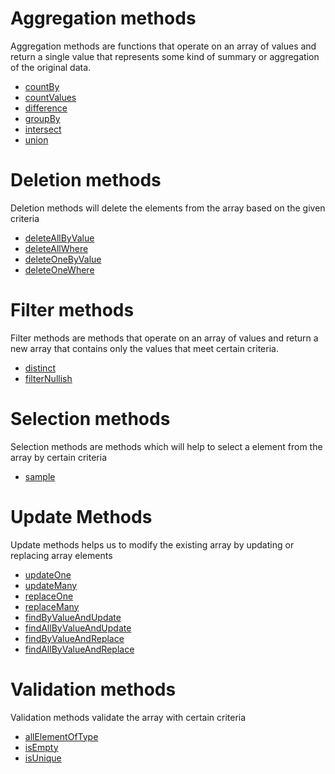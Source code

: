 
# Aggregation methods

  <p>Aggregation methods are functions that operate on an array of values and return a single value that represents some kind of summary or aggregation of the original data.</p>

 - [countBy](https://github.com/JunaidOfficialNow/array-driver/blob/master/docs/aggregationMethods.md#countby-function)
 - [countValues](https://github.com/JunaidOfficialNow/array-driver/blob/master/docs/aggregationMethods.md#countValues-function)
 - [difference](https://github.com/JunaidOfficialNow/array-driver/blob/master/docs/aggregationMethods.md#difference-function)
 - [groupBy](https://github.com/JunaidOfficialNow/array-driver/blob/master/docs/aggregationMethods.md#groupBy-function)
 - [intersect](https://github.com/JunaidOfficialNow/array-driver/blob/master/docs/aggregationMethods.md#intersect-function)
 - [union](https://github.com/JunaidOfficialNow/array-driver/blob/master/docs/aggregationMethods.md#union-function)


 # Deletion methods

  <p>Deletion methods will delete the elements from the array based on the given criteria</p>

 - [deleteAllByValue](https://github.com/JunaidOfficialNow/array-driver/blob/master/docs/deleteMethods.md#deleteAllByValue-function)
 - [deleteAllWhere](https://github.com/JunaidOfficialNow/array-driver/blob/master/docs/deleteMethods.md#deleteAllWhere-function)
 - [deleteOneByValue](https://github.com/JunaidOfficialNow/array-driver/blob/master/docs/deleteMethods.md#deleteOneByValue-function)
 - [deleteOneWhere](https://github.com/JunaidOfficialNow/array-driver/blob/master/docs/deleteMethods.md#deleteOneWhere-function)

 # Filter methods

<p>Filter methods are methods that operate on an array of values and return a new array that contains only the values that meet certain criteria. </p>

  

 - [distinct](https://github.com/JunaidOfficialNow/array-driver/blob/master/docs/filterMethods.md#distinct-function)
 - [filterNullish](https://github.com/JunaidOfficialNow/array-driver/blob/master/docs/filterMethods.md#filterNullish-function)

 # Selection methods

  <p>Selection methods are methods which will help to select a element from the array by certain criteria</p>

 - [sample](https://github.com/JunaidOfficialNow/array-driver/blob/master/docs/selectionMethods.md#sample-function)

 # Update Methods

<p>Update methods helps us to modify the existing array by updating or replacing array elements</p>

 - [updateOne](https://github.com/JunaidOfficialNow/array-driver/blob/master/docs/updateMethods.md#updateOne-function)
 - [updateMany](https://github.com/JunaidOfficialNow/array-driver/blob/master/docs/updateMethods.md#updateMany-function)
 - [replaceOne](https://github.com/JunaidOfficialNow/array-driver/blob/master/docs/updateMethods.md#replaceOne-function)
 - [replaceMany](https://github.com/JunaidOfficialNow/array-driver/blob/master/docs/updateMethods.md#replaceMany-function)
 - [findByValueAndUpdate](https://github.com/JunaidOfficialNow/array-driver/blob/master/docs/updateMethods.md#findByValueAndUpdate-function)
 - [findAllByValueAndUpdate](https://github.com/JunaidOfficialNow/array-driver/blob/master/docs/updateMethods.md#findAllByValueAndUpdate-function)
 - [findByValueAndReplace](https://github.com/JunaidOfficialNow/array-driver/blob/master/docs/updateMethods.md#findByValueAndReplace-function)
 - [findAllByValueAndReplace](https://github.com/JunaidOfficialNow/array-driver/blob/master/docs/updateMethods.md#findAllByValueAndReplace-function)


 # Validation methods

  <p>Validation methods validate the array with certain criteria</p>

 - [allElementOfType](https://github.com/JunaidOfficialNow/array-driver/blob/master/docs/validateMethods.md#allElementOfType-function)
 - [isEmpty](https://github.com/JunaidOfficialNow/array-driver/blob/master/docs/validateMethods.md#isEmpty-function)
 - [isUnique](https://github.com/JunaidOfficialNow/array-driver/blob/master/docs/validateMethods.md#isUnique-function)
